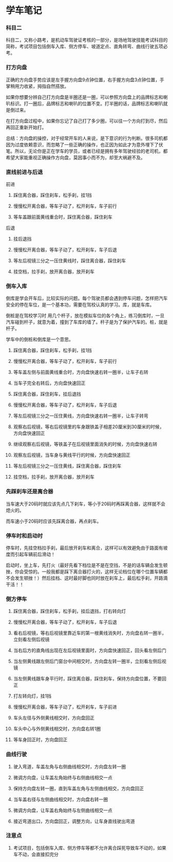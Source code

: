 学车笔记
======

### 科目二

科目二，又称小路考，是机动车驾驶证考核的一部分，是场地驾驶技能考试科目的简称，考试项目包括倒车入库、侧方停车、坡道定点、直角转弯、曲线行驶五项必考。

### 打方向盘

正确的方向盘手势应该是左手握方向盘9点钟位置，右手握方向盘3点钟位置，手掌稍用力收紧，拇指自然搭放。

如果你想要分辨自己打方向盘是半圈还是一圈，可以参照方向盘上的品牌标志和喇叭标识。打一圈后，品牌标志和喇叭的位置不变。打半圈的话，品牌标志和喇叭就是倒过来。

在打方向盘过程中，如果你忘记了自己打了多少圈，可以往一个方向打到尽，然后再回正重新开始打。

总结：方向盘的操控，对于经常开车的人来说，是下意识的行为判断。很多司机都因为过度依赖意识，而忽略了一些正确的操作，也正因为如此才为意外埋下了伏笔。所以，无论你是正在学车的学员，或者已经是拥有多年驾驶经验的老司机，都希望大家能重视正确操作方向盘，莫因事小而不为，却至大祸避不及。

### 直线前进与后退

前进

1. 踩住离合器，踩住刹车，松手刹，挂1挡

2. 慢慢松开离合器，等车子动了，松开刹车，车子前行

3. 等车盖跟前面黄线重合时，踩住离合器，踩住刹车

后退

1. 挂后退挡

2. 慢慢松开离合器，等车子动了，松开刹车，车子后退

3. 等左后视镜三分之一压住黄线时，踩住离合器，踩住刹车

4. 挂空档，拉手刹，放开离合器，放开刹车

### 倒车入库

倒库是学会开车后，比较实际的问题。每个驾驶员都会遇到停车问题，怎样把汽车安全的停在车位，是一个基本功，需要在驾校认真的学习。库，就是车库。

倒桩是在驾校学习时 用几个杆子，放在模拟车位的各个角上，练习倒库时，一旦汽车碰到杆子，就意为着，撞到了车库的墙了。杆子是为了保护汽车的。桩，就是杆子。

学车中的倒桩和倒库是一个意思。

1. 踩住离合器，踩住刹车，松手刹，挂1挡

2. 慢慢松开离合器，等车子动了，松开刹车，车子前行

3. 等车盖左侧与前面黄线重合时，方向盘快速右转一圈半，让车子右转

4. 当车子完全右转后，方向盘快速回正

5. 踩住离合器，踩住刹车，挂后退挡

6. 慢慢松开离合器，等车子动了，松开刹车，车子后退

7. 等左后视镜三分之一压住黄线，方向盘快速右转一圈半，让车子转弯

8. 观察右后视镜，等右后视镜里的车身跟铁盖子相差20厘米到30厘米的时候，方向盘快速回正

9. 继续观察右后视镜，等铁盖子在后视镜里面消失的时候，方向盘快速右转

10. 观察左后视镜，当车身与黄线平行的时候，方向盘快速回正

11. 等左后视镜三分之一压住黄线，踩住离合器，踩住刹车

12. 挂空档，拉手刹，放开离合器，放开刹车

### 先踩刹车还是离合器

当车速大于20码时就应该先点几下刹车，等小于20码时再踩离合器，这样就不会熄火的。

而车速小于20码时应该先踩离合器，再点刹车。

### 停车时和启动时

停车时，先挂空档拉手刹，最后放开刹车和离合，这样可以有效避免由于路面有坡度而引起车辆前后滑动！

启动时，坐上车，先打火（最好先看下档位是不是在空挡，不是的话车辆会发生顿挫，你会受惊的。一般我都是踩下离合器打火的，这样无论档位在哪个位置车辆都不会发生顿挫！）然后挂档、这时最好脚也同时放在刹车上，最后松手刹，开路滴干活！！

### 侧方停车

1. 踩住离合器，踩住刹车，松手刹，挂后退挡，打右转向灯

2. 慢慢松开离合器，等车子动了，松开刹车，车子后退

3. 看右后视镜，等右后视镜里靠近车的第一根黄线消失时，方向盘右转一圈半，立刻看左侧后视镜

4. 当右后方的直角线出现在左后视镜里面时，方向盘快速回正，回头看左侧后门

5. 当左侧黄线跟左侧后门窗台中间相交时，方向盘左转一圈半，立刻看左侧后视镜

6. 当左侧黄线跟车身平行时，踩住离合器，踩住刹车，保持方向盘位置，不要回正

7. 打左转向灯，挂1挡

8. 慢慢松开离合器，等车子动了，松开刹车，车子前进

9. 车头左径与外侧黄线相交时，方向盘回正

10. 车头中心与外侧黄线相交时，方向盘右转1圈

11. 等车身回正时，方向盘回正

### 曲线行驶

1. 驶入弯道，车盖左角与右侧曲线相交时，方向盘左转一圈

2. 微调方向盘，让车盖左角始终与右侧曲线相交一点

3. 保持方向盘左转一圈，直到车盖左角与左侧曲线相交，方向盘回正

4. 当车盖右径与左侧曲线相交时，方向盘右转一圈

5. 微调方向盘，让车盖右角始终与左侧曲线相交一点

6. 接近弯道出口，方向盘回正，调整方向，让车身直线驶出弯道

### 注意点

1. 考试项目，包括倒车入库、侧方停车等都不允许离合踩死导致车不动的，如果车不动，会直接扣完分

